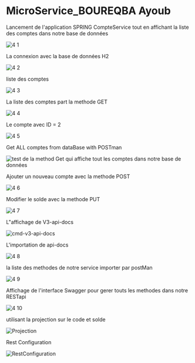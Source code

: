 # MicroService_BOUREQBA  Ayoub

<p> Lancement de l'application SPRING CompteService tout en affichant la liste des comptes dans notre base de données </p>

![4 1](https://user-images.githubusercontent.com/84507906/163741477-c69398d1-0272-41ec-9d97-68c1debf705e.png)

<p> La connexion avec la base de données H2 </p>

![4 2](https://user-images.githubusercontent.com/84507906/163741481-5735786f-9474-4b61-bfc3-bf29cb82e9ff.png)

<p> liste des comptes </p>

![4 3](https://user-images.githubusercontent.com/84507906/163741509-5cde0822-545b-4ccb-aece-50bca35d1116.png)

<p>La liste des comptes part la methode GET</p>

![4 4](https://user-images.githubusercontent.com/84507906/163741512-7b7babb4-8efd-4e08-98e9-fd468133c0cc.png)

<p> Le compte avec ID = 2 </p>

![4 5](https://user-images.githubusercontent.com/84507906/163741516-4e47703c-f3b0-4047-8072-e114da05ba83.png)

<p>Get ALL comptes from dataBase with POSTman</p>

![test de la method Get qui affiche tout les comptes dans notre base de données](https://user-images.githubusercontent.com/84507906/163741519-e17f1dde-593b-43d4-bded-7663c2379425.png)

<p>Ajouter un nouveau compte avec la methode POST</p>

![4 6](https://user-images.githubusercontent.com/84507906/163741528-53d35d40-dbca-4788-a244-e4a642ca64c0.png)

<p>Modifier le solde avec la methode PUT</p>

![4 7](https://user-images.githubusercontent.com/84507906/163741535-e8828ec0-9ef7-428d-b8e8-4f38b802a4b3.png)

<p>L"affichage de V3-api-docs</p>

![cmd-v3-api-docs](https://user-images.githubusercontent.com/84507906/163741538-5c485b4a-dfc2-45d8-9a4e-c3d7b5429e05.png)

<p>L'importation de api-docs</p>

![4 8](https://user-images.githubusercontent.com/84507906/163741544-7ea219ba-3c39-4ced-94e9-091aacbb9fce.png)

<p>la liste des methodes de notre service importer par postMan</p>

![4 9](https://user-images.githubusercontent.com/84507906/163741546-6a175ed7-e820-4a06-a598-4542b0253a09.png)

<p>Affichage de l'interface Swagger pour gerer touts les methodes dans notre RESTapi</p>

![4 10](https://user-images.githubusercontent.com/84507906/163741550-f75d2703-0e4e-4945-950a-5d5e2b84d901.png)

<p>utilisant la projection sur le code et solde</p>

![Projection](https://user-images.githubusercontent.com/84507906/163741556-4329d18e-a760-4b61-8a8e-ec15a7ad29e0.png)

<p>Rest Configuration</p>

![RestConfiguration](https://user-images.githubusercontent.com/84507906/163741558-8b7fa5dc-d53c-4720-8112-3885e56597a5.png)
